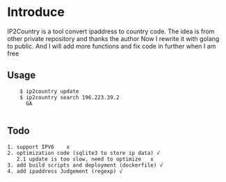 # Introduce

IP2Country is a tool convert ipaddress to country code. 
The idea is from other private repository and thanks the author
Now I rewrite it with golang to public. 
And I will add more functions and fix code in further when I am free


## Usage

```
    $ ip2country update
    $ ip2country search 196.223.39.2
      GA
 
```   
## Todo
    1. support IPV6    x
    2. optimization code (sqlite3 to store ip data) √
       2.1 update is too slow, need to optimize   x
    3. add build scripts and deployment (dockerfile) √
    4. add ipaddress Judgement (regexp) √
    


    

 